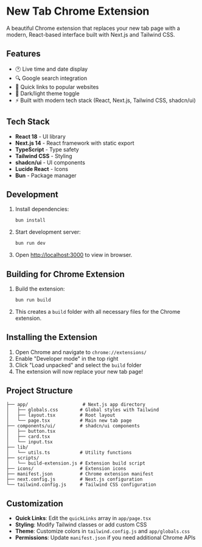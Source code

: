 # New Tab Chrome Extension

A beautiful Chrome extension that replaces your new tab page with a modern, React-based interface built with Next.js and Tailwind CSS.

## Features

- 🕐 Live time and date display
- 🔍 Google search integration
- 🔗 Quick links to popular websites
- 🌙 Dark/light theme toggle
- ⚡ Built with modern tech stack (React, Next.js, Tailwind CSS, shadcn/ui)

## Tech Stack

- **React 18** - UI library
- **Next.js 14** - React framework with static export
- **TypeScript** - Type safety
- **Tailwind CSS** - Styling
- **shadcn/ui** - UI components
- **Lucide React** - Icons
- **Bun** - Package manager

## Development

1. Install dependencies:
   ```bash
   bun install
   ```

2. Start development server:
   ```bash
   bun run dev
   ```

3. Open [http://localhost:3000](http://localhost:3000) to view in browser.

## Building for Chrome Extension

1. Build the extension:
   ```bash
   bun run build
   ```

2. This creates a `build` folder with all necessary files for the Chrome extension.

## Installing the Extension

1. Open Chrome and navigate to `chrome://extensions/`
2. Enable "Developer mode" in the top right
3. Click "Load unpacked" and select the `build` folder
4. The extension will now replace your new tab page!

## Project Structure

```
├── app/                    # Next.js app directory
│   ├── globals.css        # Global styles with Tailwind
│   ├── layout.tsx         # Root layout
│   └── page.tsx           # Main new tab page
├── components/ui/         # shadcn/ui components
│   ├── button.tsx
│   ├── card.tsx
│   └── input.tsx
├── lib/
│   └── utils.ts           # Utility functions
├── scripts/
│   └── build-extension.js # Extension build script
├── icons/                 # Extension icons
├── manifest.json          # Chrome extension manifest
├── next.config.js         # Next.js configuration
└── tailwind.config.js     # Tailwind CSS configuration
```

## Customization

- **Quick Links**: Edit the `quickLinks` array in `app/page.tsx`
- **Styling**: Modify Tailwind classes or add custom CSS
- **Theme**: Customize colors in `tailwind.config.js` and `app/globals.css`
- **Permissions**: Update `manifest.json` if you need additional Chrome APIs 